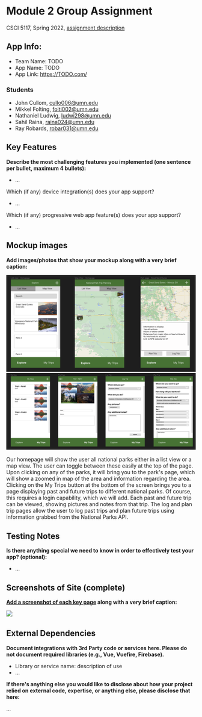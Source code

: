 # Module 2 Group Assignment

CSCI 5117, Spring 2022, [assignment description](https://canvas.umn.edu/courses/355584/pages/project-2)

## App Info:

* Team Name: TODO
* App Name: TODO
* App Link: <https://TODO.com/>

### Students

* John Cullom, cullo006@umn.edu
* Mikkel Folting, folti002@umn.edu
* Nathaniel Ludwig, ludwi298@umn.edu
* Sahil Raina, raina024@umn.edu
* Ray Robards, robar031@umn.edu


## Key Features

**Describe the most challenging features you implemented
(one sentence per bullet, maximum 4 bullets):**

* ...

Which (if any) device integration(s) does your app support?

* ...

Which (if any) progressive web app feature(s) does your app support?

* ...



## Mockup images

**Add images/photos that show your mockup along with a very brief caption:**

![](/static/mockups1.png)
![](/static/mockups2.png)

Our homepage will show the user all national parks either in a list view or a map view. The user can toggle between these easily at the top of the page. Upon clicking on any of the parks, it will bring you to the park's page, which will show a zoomed in map of the area and information regarding the area. Clicking on the My Trips button at the bottom of the screen brings you to a page displaying past and future trips to different national parks. Of course, this requires a login capability, which we will add. Each past and future trip can be viewed, showing pictures and notes from that trip. The log and plan trip pages allow the user to log past trips and plan future trips using information grabbed from the National Parks API. 

## Testing Notes

**Is there anything special we need to know in order to effectively test your app? (optional):**

* ...



## Screenshots of Site (complete)

**[Add a screenshot of each key page](https://stackoverflow.com/questions/10189356/how-to-add-screenshot-to-readmes-in-github-repository)
along with a very brief caption:**

![](https://media.giphy.com/media/o0vwzuFwCGAFO/giphy.gif)



## External Dependencies

**Document integrations with 3rd Party code or services here.
Please do not document required libraries (e.g., Vue, Vuefire, Firebase).**

* Library or service name: description of use
* ...

**If there's anything else you would like to disclose about how your project
relied on external code, expertise, or anything else, please disclose that
here:**

...
